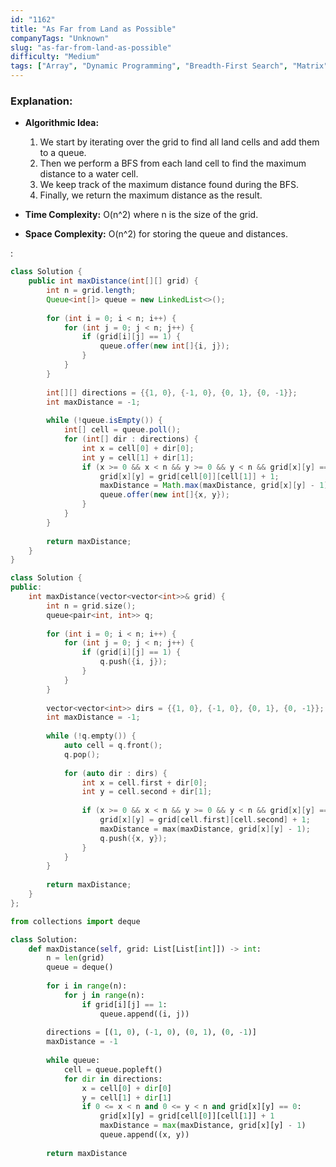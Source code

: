 ```yaml
---
id: "1162"
title: "As Far from Land as Possible"
companyTags: "Unknown"
slug: "as-far-from-land-as-possible"
difficulty: "Medium"
tags: ["Array", "Dynamic Programming", "Breadth-First Search", "Matrix"]
---
```


### Explanation:
- **Algorithmic Idea:**
    1. We start by iterating over the grid to find all land cells and add them to a queue.
    2. Then we perform a BFS from each land cell to find the maximum distance to a water cell.
    3. We keep track of the maximum distance found during the BFS.
    4. Finally, we return the maximum distance as the result.

- **Time Complexity:** O(n^2) where n is the size of the grid.
- **Space Complexity:** O(n^2) for storing the queue and distances.

:

```java
class Solution {
    public int maxDistance(int[][] grid) {
        int n = grid.length;
        Queue<int[]> queue = new LinkedList<>();
        
        for (int i = 0; i < n; i++) {
            for (int j = 0; j < n; j++) {
                if (grid[i][j] == 1) {
                    queue.offer(new int[]{i, j});
                }
            }
        }
        
        int[][] directions = {{1, 0}, {-1, 0}, {0, 1}, {0, -1}};
        int maxDistance = -1;
        
        while (!queue.isEmpty()) {
            int[] cell = queue.poll();
            for (int[] dir : directions) {
                int x = cell[0] + dir[0];
                int y = cell[1] + dir[1];
                if (x >= 0 && x < n && y >= 0 && y < n && grid[x][y] == 0) {
                    grid[x][y] = grid[cell[0]][cell[1]] + 1;
                    maxDistance = Math.max(maxDistance, grid[x][y] - 1);
                    queue.offer(new int[]{x, y});
                }
            }
        }
        
        return maxDistance;
    }
}
```

```cpp
class Solution {
public:
    int maxDistance(vector<vector<int>>& grid) {
        int n = grid.size();
        queue<pair<int, int>> q;
        
        for (int i = 0; i < n; i++) {
            for (int j = 0; j < n; j++) {
                if (grid[i][j] == 1) {
                    q.push({i, j});
                }
            }
        }
        
        vector<vector<int>> dirs = {{1, 0}, {-1, 0}, {0, 1}, {0, -1}};
        int maxDistance = -1;
        
        while (!q.empty()) {
            auto cell = q.front();
            q.pop();
            
            for (auto dir : dirs) {
                int x = cell.first + dir[0];
                int y = cell.second + dir[1];
                
                if (x >= 0 && x < n && y >= 0 && y < n && grid[x][y] == 0) {
                    grid[x][y] = grid[cell.first][cell.second] + 1;
                    maxDistance = max(maxDistance, grid[x][y] - 1);
                    q.push({x, y});
                }
            }
        }
        
        return maxDistance;
    }
};
```

```python
from collections import deque

class Solution:
    def maxDistance(self, grid: List[List[int]]) -> int:
        n = len(grid)
        queue = deque()
        
        for i in range(n):
            for j in range(n):
                if grid[i][j] == 1:
                    queue.append((i, j))
        
        directions = [(1, 0), (-1, 0), (0, 1), (0, -1)]
        maxDistance = -1
        
        while queue:
            cell = queue.popleft()
            for dir in directions:
                x = cell[0] + dir[0]
                y = cell[1] + dir[1]
                if 0 <= x < n and 0 <= y < n and grid[x][y] == 0:
                    grid[x][y] = grid[cell[0]][cell[1]] + 1
                    maxDistance = max(maxDistance, grid[x][y] - 1)
                    queue.append((x, y))
        
        return maxDistance
```